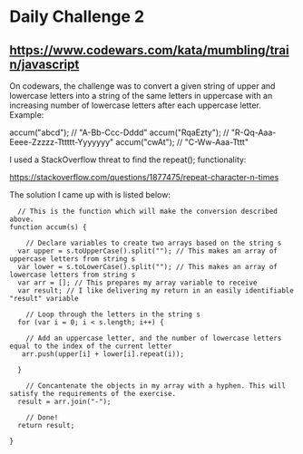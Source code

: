 # Daily Challenge 2

 ## https://www.codewars.com/kata/mumbling/train/javascript

On codewars, the challenge was to convert a given string of upper and lowercase letters into a string of the same letters in uppercase with an increasing number of lowercase letters after each uppercase letter. Example:

accum("abcd");    // "A-Bb-Ccc-Dddd"
accum("RqaEzty"); // "R-Qq-Aaa-Eeee-Zzzzz-Tttttt-Yyyyyyy"
accum("cwAt");    // "C-Ww-Aaa-Tttt"

I used a StackOverflow threat to find the repeat(); functionality:

  https://stackoverflow.com/questions/1877475/repeat-character-n-times

The solution I came up with is listed below:


      // This is the function which will make the conversion described above.
    function accum(s) {
    
	    // Declare variables to create two arrays based on the string s
      var upper = s.toUpperCase().split(""); // This makes an array of uppercase letters from string s
      var lower = s.toLowerCase().split(""); // This makes an array of lowercase letters from string s
      var arr = []; // This prepares my array variable to receive
      var result; // I like delivering my return in an easily identifiable "result" variable
      
        // Loop through the letters in the string s
      for (var i = 0; i < s.length; i++) {
      
        // Add an uppercase letter, and the number of lowercase letters equal to the index of the current letter
       arr.push(upper[i] + lower[i].repeat(i));
       
      } 
      
        // Concantenate the objects in my array with a hyphen. This will satisfy the requirements of the exercise.
      result = arr.join("-");
      
        // Done!
      return result;
      
    }
